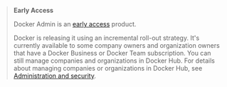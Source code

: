 > **Early Access**
>
> Docker Admin is an [early access](/release-lifecycle#early-access-ea) product.
>
> Docker is releasing it using an incremental roll-out strategy. It's currently available to some company owners and organization owners that have a Docker Business or Docker Team subscription. You can still manage companies and organizations in Docker Hub. For details about managing companies or organizations in Docker Hub, see [Administration and security](/docker-hub/admin-overview/).